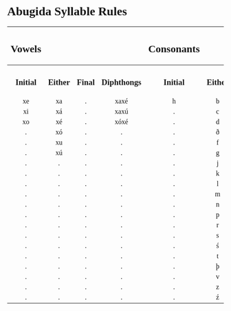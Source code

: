 <style>
    h1, h2, h3 {
        font-family: verdana
    }
    @font-face {
    font-family: "Abugida";
    src: url("D:/Downoads/ProgrammingProjects/godotProjects/concordium/assets/fonts/Abugida/abugida/abugida.ttf") format("truetype");
    }
    ab {
        font-family: "Abugida";
    }

</style>
<h1>Abugida Syllable Rules</h1>

|<h2>Vowels</h2>||||<h2>Consonants</h2>|||
|:-:|:-:|:-:|:-:|:-:|:-:|:-:|
|<h3>Initial</h3>|<h3>Either</h3>|<h3>Final</h3>|<h3>Diphthongs</h3>|<h3>Initial</h3>|<h3>Either</h3>|<h3>Final</h3>|
|<ab>xe|<ab>xa|<ab>.|<ab>xaxé|<ab>h|<ab>b|<ab>ŋ|
|<ab>xi|<ab>xá|<ab>.|<ab>xaxú|<ab>.|<ab>c|<ab>.|
|<ab>xo|<ab>xé|<ab>.|<ab>xóxé|<ab>.|<ab>d|<ab>.|
|<ab>.|<ab>xó|<ab>.|<ab>.|<ab>.|<ab>ð|<ab>.|
|<ab>.|<ab>xu|<ab>.|<ab>.|<ab>.|<ab>f|<ab>.|
|<ab>.|<ab>xú|<ab>.|<ab>.|<ab>.|<ab>g|<ab>.|
|<ab>.|<ab>.|<ab>.|<ab>.|<ab>.|<ab>j|<ab>.|
|<ab>.|<ab>.|<ab>.|<ab>.|<ab>.|<ab>k|<ab>.|
|<ab>.|<ab>.|<ab>.|<ab>.|<ab>.|<ab>l|<ab>.|
|<ab>.|<ab>.|<ab>.|<ab>.|<ab>.|<ab>m|<ab>.|
|<ab>.|<ab>.|<ab>.|<ab>.|<ab>.|<ab>n|<ab>.|
|<ab>.|<ab>.|<ab>.|<ab>.|<ab>.|<ab>p|<ab>.|
|<ab>.|<ab>.|<ab>.|<ab>.|<ab>.|<ab>r|<ab>.|
|<ab>.|<ab>.|<ab>.|<ab>.|<ab>.|<ab>s|<ab>.|
|<ab>.|<ab>.|<ab>.|<ab>.|<ab>.|<ab>ś|<ab>.|
|<ab>.|<ab>.|<ab>.|<ab>.|<ab>.|<ab>t|<ab>.|
|<ab>.|<ab>.|<ab>.|<ab>.|<ab>.|<ab>þ|<ab>.|
|<ab>.|<ab>.|<ab>.|<ab>.|<ab>.|<ab>v|<ab>.|
|<ab>.|<ab>.|<ab>.|<ab>.|<ab>.|<ab>z|<ab>.|
|<ab>.|<ab>.|<ab>.|<ab>.|<ab>.|<ab>ź|<ab>.|